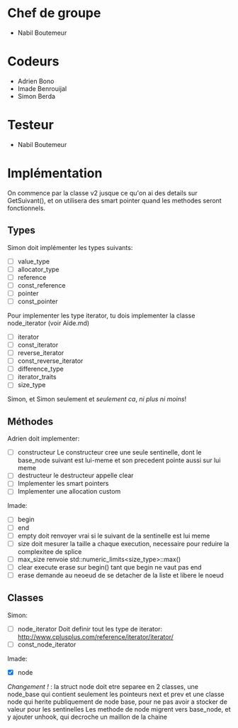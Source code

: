Chef de groupe
==============

- Nabil Boutemeur

Codeurs
=======

- Adrien Bono
- Imade Benrouijal
- Simon Berda

Testeur
=======

- Nabil Boutemeur

Implémentation
==============

On commence par la classe v2 jusque ce qu'on ai des details sur GetSuivant(), et on utilisera des smart pointer quand les methodes seront fonctionnels.

## Types ##

Simon doit implémenter les types suivants:

- [ ] value_type
- [ ] allocator_type
- [ ] reference
- [ ] const_reference
- [ ] pointer	
- [ ] const_pointer

Pour implementer les type iterator, tu dois implementer la classe node_iterator (voir Aide.md)
- [ ] iterator
- [ ] const_iterator
- [ ] reverse_iterator
- [ ] const_reverse_iterator
- [ ] difference_type
- [ ] iterator_traits
- [ ] size_type

Simon, et Simon seulement et *seulement ca*, _ni plus ni moins_!


## Méthodes ##

Adrien doit implementer:

- [ ] constructeur
Le constructeur cree une seule sentinelle, dont le base_node suivant est lui-meme et son precedent pointe aussi sur lui meme
- [ ] destructeur
le destructeur appelle clear
- [ ] Implementer les smart pointers
- [ ] Implementer une allocation custom

Imade:

- [ ] begin
- [ ] end
- [ ] empty
doit renvoyer vrai si le suivant de la sentinelle est lui meme
- [ ] size
doit mesurer la taille a chaque execution, necessaire pour reduire la complexitee de splice
- [ ] max_size
renvoie std::numeric_limits<size_type>::max()
- [ ] clear
execute erase sur begin() tant que begin ne vaut pas end
- [ ] erase
demande au neoeud de se detacher de la liste et libere le noeud

## Classes ##

Simon:
- [ ] node_iterator
Doit definir tout les type de iterator:
http://www.cplusplus.com/reference/iterator/iterator/
- [ ] const_node_iterator

Imade:
- [x] node

*Changement !* : la struct node doit etre separee en 2 classes, une
 node_base qui contient seulement les pointeurs next et prev et une classe node qui
 herite publiquement de node base, pour ne pas avoir a stocker de valeur pour les
 sentinelles
Les methode de node migrent vers base_node, et y ajouter unhook, qui decroche un maillon de la chaine